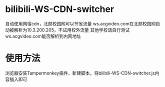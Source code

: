 # bilibili-WS-CDN-switcher
自动使用网宿cdn，北邮校园网可以节省流量
ws.acgvideo.com在北邮校园网自动被解析为10.3.200.205，不试用校外流量
其他学校请自行测试ws.acgvideo.com能否解析到内网地址

# 使用方法
浏览器安装Tampermonkey插件，新建脚本，将bilibili-WS-CDN-switcher.js内容插入即可
